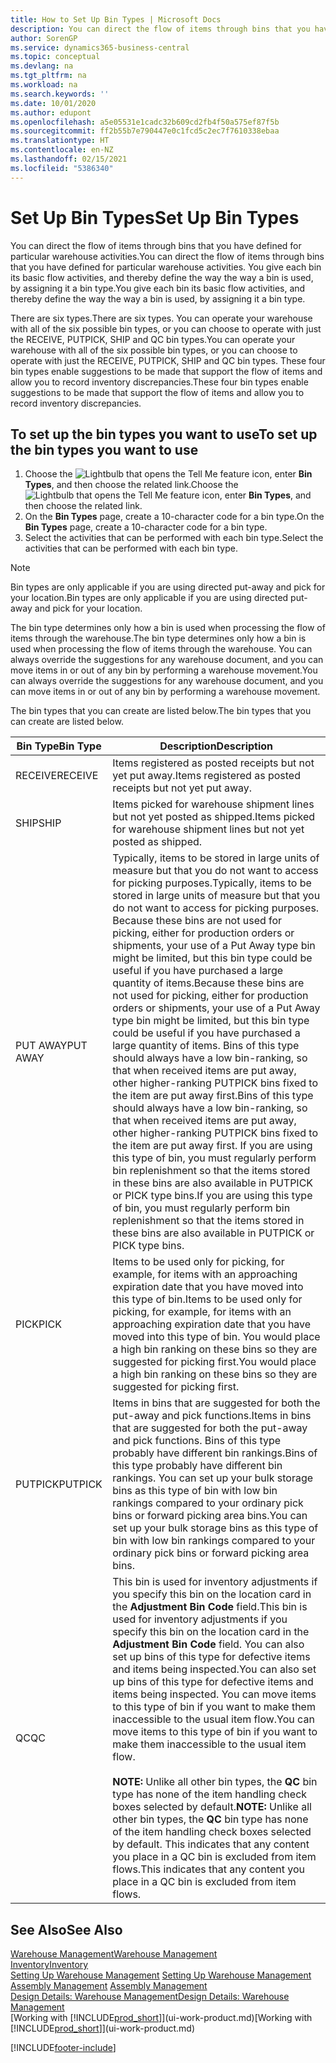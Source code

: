 ```yaml
---
title: How to Set Up Bin Types | Microsoft Docs
description: You can direct the flow of items through bins that you have defined for particular warehouse activities. You give each bin its basic flow activities, and thereby define the way the way a bin is used, by assigning it a bin type.
author: SorenGP
ms.service: dynamics365-business-central
ms.topic: conceptual
ms.devlang: na
ms.tgt_pltfrm: na
ms.workload: na
ms.search.keywords: ''
ms.date: 10/01/2020
ms.author: edupont
ms.openlocfilehash: a5e05531e1cadc32b609cd2fb4f50a575ef87f5b
ms.sourcegitcommit: ff2b55b7e790447e0c1fcd5c2ec7f7610338ebaa
ms.translationtype: HT
ms.contentlocale: en-NZ
ms.lasthandoff: 02/15/2021
ms.locfileid: "5386340"
---
```

# <a name="set-up-bin-types"></a><span data-ttu-id="0065c-104">Set Up Bin Types</span><span class="sxs-lookup"><span data-stu-id="0065c-104">Set Up Bin Types</span></span>
<span data-ttu-id="0065c-105">You can direct the flow of items through bins that you have defined for particular warehouse activities.</span><span class="sxs-lookup"><span data-stu-id="0065c-105">You can direct the flow of items through bins that you have defined for particular warehouse activities.</span></span> <span data-ttu-id="0065c-106">You give each bin its basic flow activities, and thereby define the way the way a bin is used, by assigning it a bin type.</span><span class="sxs-lookup"><span data-stu-id="0065c-106">You give each bin its basic flow activities, and thereby define the way the way a bin is used, by assigning it a bin type.</span></span>  

<span data-ttu-id="0065c-107">There are six types.</span><span class="sxs-lookup"><span data-stu-id="0065c-107">There are six types.</span></span> <span data-ttu-id="0065c-108">You can operate your warehouse with all of the six possible bin types, or you can choose to operate with just the RECEIVE, PUTPICK, SHIP and QC bin types.</span><span class="sxs-lookup"><span data-stu-id="0065c-108">You can operate your warehouse with all of the six possible bin types, or you can choose to operate with just the RECEIVE, PUTPICK, SHIP and QC bin types.</span></span> <span data-ttu-id="0065c-109">These four bin types enable suggestions to be made that support the flow of items and allow you to record inventory discrepancies.</span><span class="sxs-lookup"><span data-stu-id="0065c-109">These four bin types enable suggestions to be made that support the flow of items and allow you to record inventory discrepancies.</span></span>  

## <a name="to-set-up-the-bin-types-you-want-to-use"></a><span data-ttu-id="0065c-110">To set up the bin types you want to use</span><span class="sxs-lookup"><span data-stu-id="0065c-110">To set up the bin types you want to use</span></span>  
1.  <span data-ttu-id="0065c-111">Choose the ![Lightbulb that opens the Tell Me feature](media/ui-search/search_small.png "Tell me what you want to do") icon, enter **Bin Types**, and then choose the related link.</span><span class="sxs-lookup"><span data-stu-id="0065c-111">Choose the ![Lightbulb that opens the Tell Me feature](media/ui-search/search_small.png "Tell me what you want to do") icon, enter **Bin Types**, and then choose the related link.</span></span>  
2.  <span data-ttu-id="0065c-112">On the **Bin Types** page, create a 10-character code for a bin type.</span><span class="sxs-lookup"><span data-stu-id="0065c-112">On the **Bin Types** page, create a 10-character code for a bin type.</span></span>  
3.  <span data-ttu-id="0065c-113">Select the activities that can be performed with each bin type.</span><span class="sxs-lookup"><span data-stu-id="0065c-113">Select the activities that can be performed with each bin type.</span></span>  

> [!NOTE]  
>  <span data-ttu-id="0065c-114">Bin types are only applicable if you are using directed put-away and pick for your location.</span><span class="sxs-lookup"><span data-stu-id="0065c-114">Bin types are only applicable if you are using directed put-away and pick for your location.</span></span>  

<span data-ttu-id="0065c-115">The bin type determines only how a bin is used when processing the flow of items through the warehouse.</span><span class="sxs-lookup"><span data-stu-id="0065c-115">The bin type determines only how a bin is used when processing the flow of items through the warehouse.</span></span> <span data-ttu-id="0065c-116">You can always override the suggestions for any warehouse document, and you can move items in or out of any bin by performing a warehouse movement.</span><span class="sxs-lookup"><span data-stu-id="0065c-116">You can always override the suggestions for any warehouse document, and you can move items in or out of any bin by performing a warehouse movement.</span></span>  

<span data-ttu-id="0065c-117">The bin types that you can create are listed below.</span><span class="sxs-lookup"><span data-stu-id="0065c-117">The bin types that you can create are listed below.</span></span>  

|<span data-ttu-id="0065c-118">Bin Type</span><span class="sxs-lookup"><span data-stu-id="0065c-118">Bin Type</span></span>|<span data-ttu-id="0065c-119">Description</span><span class="sxs-lookup"><span data-stu-id="0065c-119">Description</span></span>|  
|------------------|---------------------------------------|  
|<span data-ttu-id="0065c-120">RECEIVE</span><span class="sxs-lookup"><span data-stu-id="0065c-120">RECEIVE</span></span>|<span data-ttu-id="0065c-121">Items registered as posted receipts but not yet put away.</span><span class="sxs-lookup"><span data-stu-id="0065c-121">Items registered as posted receipts but not yet put away.</span></span>|  
|<span data-ttu-id="0065c-122">SHIP</span><span class="sxs-lookup"><span data-stu-id="0065c-122">SHIP</span></span>|<span data-ttu-id="0065c-123">Items picked for warehouse shipment lines but not yet posted as shipped.</span><span class="sxs-lookup"><span data-stu-id="0065c-123">Items picked for warehouse shipment lines but not yet posted as shipped.</span></span>|  
|<span data-ttu-id="0065c-124">PUT AWAY</span><span class="sxs-lookup"><span data-stu-id="0065c-124">PUT AWAY</span></span>|<span data-ttu-id="0065c-125">Typically, items to be stored in large units of measure but that you do not want to access for picking purposes.</span><span class="sxs-lookup"><span data-stu-id="0065c-125">Typically, items to be stored in large units of measure but that you do not want to access for picking purposes.</span></span> <span data-ttu-id="0065c-126">Because these bins are not used for picking, either for production orders or shipments, your use of a Put Away type bin might be limited, but this bin type could be useful if you have purchased a large quantity of items.</span><span class="sxs-lookup"><span data-stu-id="0065c-126">Because these bins are not used for picking, either for production orders or shipments, your use of a Put Away type bin might be limited, but this bin type could be useful if you have purchased a large quantity of items.</span></span> <span data-ttu-id="0065c-127">Bins of this type should always have a low bin-ranking, so that when received items are put away, other higher-ranking PUTPICK bins fixed to the item are put away first.</span><span class="sxs-lookup"><span data-stu-id="0065c-127">Bins of this type should always have a low bin-ranking, so that when received items are put away, other higher-ranking PUTPICK bins fixed to the item are put away first.</span></span> <span data-ttu-id="0065c-128">If you are using this type of bin, you must regularly perform bin replenishment so that the items stored in these bins are also available in PUTPICK or PICK type bins.</span><span class="sxs-lookup"><span data-stu-id="0065c-128">If you are using this type of bin, you must regularly perform bin replenishment so that the items stored in these bins are also available in PUTPICK or PICK type bins.</span></span>|  
|<span data-ttu-id="0065c-129">PICK</span><span class="sxs-lookup"><span data-stu-id="0065c-129">PICK</span></span>|<span data-ttu-id="0065c-130">Items to be used only for picking, for example, for items with an approaching expiration date that you have moved into this type of bin.</span><span class="sxs-lookup"><span data-stu-id="0065c-130">Items to be used only for picking, for example, for items with an approaching expiration date that you have moved into this type of bin.</span></span> <span data-ttu-id="0065c-131">You would place a high bin ranking on these bins so they are suggested for picking first.</span><span class="sxs-lookup"><span data-stu-id="0065c-131">You would place a high bin ranking on these bins so they are suggested for picking first.</span></span>|  
|<span data-ttu-id="0065c-132">PUTPICK</span><span class="sxs-lookup"><span data-stu-id="0065c-132">PUTPICK</span></span>|<span data-ttu-id="0065c-133">Items in bins that are suggested for both the put-away and pick functions.</span><span class="sxs-lookup"><span data-stu-id="0065c-133">Items in bins that are suggested for both the put-away and pick functions.</span></span> <span data-ttu-id="0065c-134">Bins of this type probably have different bin rankings.</span><span class="sxs-lookup"><span data-stu-id="0065c-134">Bins of this type probably have different bin rankings.</span></span> <span data-ttu-id="0065c-135">You can set up your bulk storage bins as this type of bin with low bin rankings compared to your ordinary pick bins or forward picking area bins.</span><span class="sxs-lookup"><span data-stu-id="0065c-135">You can set up your bulk storage bins as this type of bin with low bin rankings compared to your ordinary pick bins or forward picking area bins.</span></span>|  
|<span data-ttu-id="0065c-136">QC</span><span class="sxs-lookup"><span data-stu-id="0065c-136">QC</span></span>|<span data-ttu-id="0065c-137">This bin is used for inventory adjustments if you specify this bin on the location card in the **Adjustment Bin Code** field.</span><span class="sxs-lookup"><span data-stu-id="0065c-137">This bin is used for inventory adjustments if you specify this bin on the location card in the **Adjustment Bin Code** field.</span></span> <span data-ttu-id="0065c-138">You can also set up bins of this type for defective items and items being inspected.</span><span class="sxs-lookup"><span data-stu-id="0065c-138">You can also set up bins of this type for defective items and items being inspected.</span></span> <span data-ttu-id="0065c-139">You can move items to this type of bin if you want to make them inaccessible to the usual item flow.</span><span class="sxs-lookup"><span data-stu-id="0065c-139">You can move items to this type of bin if you want to make them inaccessible to the usual item flow.</span></span><br /><br /> <span data-ttu-id="0065c-140">**NOTE:** Unlike all other bin types, the **QC** bin type has none of the item handling check boxes selected by default.</span><span class="sxs-lookup"><span data-stu-id="0065c-140">**NOTE:** Unlike all other bin types, the **QC** bin type has none of the item handling check boxes selected by default.</span></span> <span data-ttu-id="0065c-141">This indicates that any content you place in a QC bin is excluded from item flows.</span><span class="sxs-lookup"><span data-stu-id="0065c-141">This indicates that any content you place in a QC bin is excluded from item flows.</span></span>|  

## <a name="see-also"></a><span data-ttu-id="0065c-142">See Also</span><span class="sxs-lookup"><span data-stu-id="0065c-142">See Also</span></span>
[<span data-ttu-id="0065c-143">Warehouse Management</span><span class="sxs-lookup"><span data-stu-id="0065c-143">Warehouse Management</span></span>](warehouse-manage-warehouse.md)  
[<span data-ttu-id="0065c-144">Inventory</span><span class="sxs-lookup"><span data-stu-id="0065c-144">Inventory</span></span>](inventory-manage-inventory.md)  
<span data-ttu-id="0065c-145">[Setting Up Warehouse Management](warehouse-setup-warehouse.md)   </span><span class="sxs-lookup"><span data-stu-id="0065c-145">[Setting Up Warehouse Management](warehouse-setup-warehouse.md)   </span></span>  
<span data-ttu-id="0065c-146">[Assembly Management](assembly-assemble-items.md)  </span><span class="sxs-lookup"><span data-stu-id="0065c-146">[Assembly Management](assembly-assemble-items.md)  </span></span>  
[<span data-ttu-id="0065c-147">Design Details: Warehouse Management</span><span class="sxs-lookup"><span data-stu-id="0065c-147">Design Details: Warehouse Management</span></span>](design-details-warehouse-management.md)  
<span data-ttu-id="0065c-148">[Working with [!INCLUDE[prod_short](includes/prod_short.md)]](ui-work-product.md)</span><span class="sxs-lookup"><span data-stu-id="0065c-148">[Working with [!INCLUDE[prod_short](includes/prod_short.md)]](ui-work-product.md)</span></span>


[!INCLUDE[footer-include](includes/footer-banner.md)]